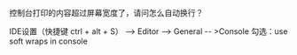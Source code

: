 控制台打印的内容超过屏幕宽度了，请问怎么自动换行？

IDE设置（快捷键 ctrl + alt + S） --> Editor --> General -- >Console
勾选：use soft wraps in console